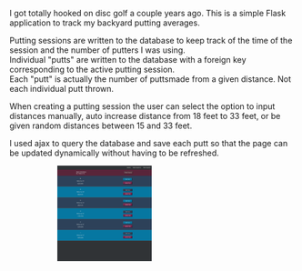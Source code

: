 I got totally hooked on disc golf a couple years ago. This is a simple Flask application to track my backyard putting averages. 

Putting sessions are written to the database to keep track of the time of the session and the number of putters I was using.  
Individual "putts" are written to the database with a foreign key corresponding to the active putting session.  
Each "putt" is actually the number of puttsmade from a given distance. Not each individual putt thrown.

When creating a putting session the user can select the option to input distances manually, auto increase distance from 18 feet to 33 feet,
or be given random distances between 15 and 33 feet.

I used ajax to query the database and save each putt so that the page can be updated dynamically without having to be refreshed.

<p align="center">
  <img src="https://github.com/jereamon/disc-golf-putts/blob/master/dg-putts-individual-session.png" width="33%">
  <img stv="https://github.com/jereamon/disc-golf-putts/blob/master/dg-putts-save-putt.png" width="33%">
</p>
